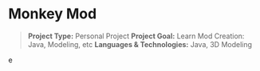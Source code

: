 # Monkey Mod
> **Project Type:** Personal Project
> **Project Goal:** Learn Mod Creation: Java, Modeling, etc
> **Languages & Technologies:** Java, 3D Modeling

e